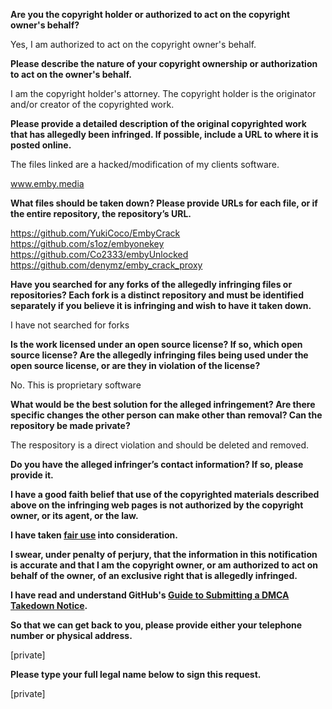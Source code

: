 **Are you the copyright holder or authorized to act on the copyright owner's behalf?**

Yes, I am authorized to act on the copyright owner's behalf.

**Please describe the nature of your copyright ownership or authorization to act on the owner's behalf.**

I am the copyright holder's attorney. The copyright holder is the originator and/or creator of the copyrighted work.

**Please provide a detailed description of the original copyrighted work that has allegedly been infringed. If possible, include a URL to where it is posted online.**

The files linked are a hacked/modification of my clients software.

www.emby.media

**What files should be taken down? Please provide URLs for each file, or if the entire repository, the repository’s URL.**

https://github.com/YukiCoco/EmbyCrack  
https://github.com/s1oz/embyonekey  
https://github.com/Co2333/embyUnlocked  
https://github.com/denymz/emby_crack_proxy  

**Have you searched for any forks of the allegedly infringing files or repositories? Each fork is a distinct repository and must be identified separately if you believe it is infringing and wish to have it taken down.**

I have not searched for forks

**Is the work licensed under an open source license? If so, which open source license? Are the allegedly infringing files being used under the open source license, or are they in violation of the license?**

No. This is proprietary software

**What would be the best solution for the alleged infringement? Are there specific changes the other person can make other than removal? Can the repository be made private?**

The respository is a direct violation and should be deleted and removed.

**Do you have the alleged infringer’s contact information? If so, please provide it.**

**I have a good faith belief that use of the copyrighted materials described above on the infringing web pages is not authorized by the copyright owner, or its agent, or the law.**

**I have taken <a href="https://www.lumendatabase.org/topics/22">fair use</a> into consideration.**

**I swear, under penalty of perjury, that the information in this notification is accurate and that I am the copyright owner, or am authorized to act on behalf of the owner, of an exclusive right that is allegedly infringed.**

**I have read and understand GitHub's <a href="https://docs.github.com/articles/guide-to-submitting-a-dmca-takedown-notice/">Guide to Submitting a DMCA Takedown Notice</a>.**

**So that we can get back to you, please provide either your telephone number or physical address.**

[private]

**Please type your full legal name below to sign this request.**

[private]
